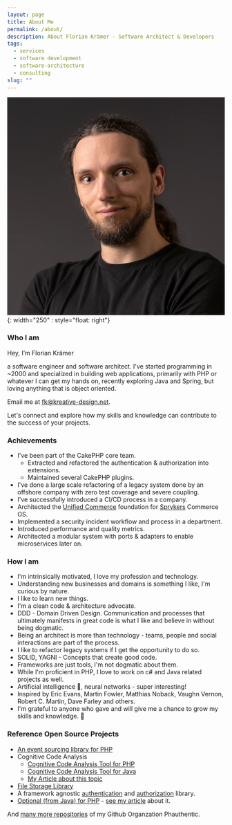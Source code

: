 ```yaml
---
layout: page
title: About Me
permalink: /about/
description: About Florian Krämer - Software Architect & Developers
tags:
  - services
  - software development
  - software-architecture
  - consulting
slug: ""
---
```


![Photo of Florian Krämer](/assets/images/foto.jpg){: width="250" : style="float: right"}

### Who I am

Hey, I’m Florian Krämer

a software engineer and software architect. I've started programming in ~2000 and specialized in building web applications, primarily with PHP or whatever I can get my hands on, recently exploring Java and Spring, but loving anything that is object oriented.

Email me at [fk@kreative-design.net](mailto:fk@kreative-design.net).

Let's connect and explore how my skills and knowledge can contribute to the success of your projects.

### Achievements

* I've been part of the CakePHP core team.
  * Extracted and refactored the authentication & authorization into extensions.
  * Maintained several CakePHP plugins.
* I've done a large scale refactoring of a legacy system done by an offshore company with zero test coverage and severe coupling.
* I've successfully introduced a CI/CD process in a company.
* Architected the [Unified Commerce](https://spryker.com/unified-commerce/) foundation for [Sprykers](https://spryker.com/) Commerce OS.
* Implemented a security incident workflow and process in a department.
* Introduced performance and quality metrics.
* Architected a modular system with ports & adapters to enable microservices later on.

### How I am

* I'm intrinsically motivated, I love my profession and technology.
* Understanding new businesses and domains is something I like, I'm curious by nature.
* I like to learn new things.
* I'm a clean code & architecture advocate.
* DDD - Domain Driven Design. Communication and processes that ultimately manifests in great code is what I like and believe in without being dogmatic.
* Being an architect is more than technology - teams, people and social interactions are part of the process.
* I like to refactor legacy systems if I get the opportunity to do so.
* SOLID, YAGNI - Concepts that create good code.
* Frameworks are just tools, I'm not dogmatic about them.
* While I'm proficient in PHP, I love to work on c# and Java related projects as well.
* Artificial intelligence 🤖, neural networks - super interesting!
* Inspired by Eric Evans, Martin Fowler, Matthias Noback, Vaughn Vernon, Robert C. Martin, Dave Farley and others.
* I'm grateful to anyone who gave and will give me a chance to grow my skills and knowledge. 🙇

### Reference Open Source Projects

* [An event sourcing library for PHP](https://github.com/Phauthentic/event-sourcing)
* Cognitive Code Analysis
  * [Cognitive Code Analysis Tool for PHP](https://github.com/Phauthentic/cognitive-code-analysis)
  * [Cognitive Code Analysis Tool for Java](https://github.com/floriankraemer/cognitive-code-analysis-java)
  * [My Article about this topic](https://florian-kraemer.net/software-architecture/2024/07/25/The-Limits-of-Human-Cognitive-Capacities-in-Programming.html)
* [File Storage Library](https://github.com/Phauthentic/file-storage)
* A framework agnostic [authentication](https://github.com/Phauthentic/authentication) and [authorization](https://github.com/Phauthentic/authorization) library.
* [Optional (from Java) for PHP](https://github.com/Phauthentic/php-optional) - [see my article](https://florian-kraemer.net/software-architecture/2024/09/04/The-Optional-Object-Borrowed-from-Java.html) about it.

And [many more repositories](https://github.com/orgs/Phauthentic/repositories?q=sort%3Astars) of my Github Organzation Phauthentic.

<!--

## My experience & how I work

I have experience with backend and frontend development, more on the backend side. I’m familiar with the **SOLID principles**, **YAGNI** and **KISS**. I also have experience with risk analysis, quality attributes, service level agreements and architecture documentation.

One of my strengths is the analysis of business processes and to plan the software architecture accordingly. Understanding business is, in my opinion, the key to a successful product architecture. For that reason, I practice **domain driven design** * pragmatic, not dogmatic * and I think it is the best methodology to capture a holistic understanding of the business domain and to translate it into efficient software. I’m also interested in microservices, even **driven systems** and **distributed systems**, not just on a professional level but also in private.

My decisions are based on data, if the data can be collected and evaluated. I’m aware that data is not everything and pragmatism is often required to make the best architectural decision, because architecture is often the challenge of finding the best compromise of different factors.

Seminars with **Ross Tuck, Matthias Noback** and the work of **Eric Evans** shaped my view on architecture and programming. They influenced me and my thinking a lot in a very positive way.

But I don’t see only technology as part of my work and the processing, but also teams and humans. They are also a fundamental aspect of the processes, the same as the technological aspects, especially in larger organizations. There are not only technological dependencies but also dependencies on teams and people that must be managed to ensure optimal results. **“Team Topologies” by Manuel Pais** and **“The Five Dysfunctions of a Team” by Patrick Lencioni** have helped me a lot here to extend my understanding of that problem space.

During my career, I also planned and introduced a CI/CD process, I implemented a security incident handling process within a department in cooperation with the security team to ensure that our processing complied with SOC2 and ISO 27001. To measure performance metrics of the product, I selected a tool and created a process that, as a part of the release process, verifies the quality of performance of the product. Together with the product owners, I’ve created service level objectives for this initiative.

I’m pro-active and try to see problems before they escape and plan accordingly. I  like to communicate with the stakeholders in a project.

## Achievements in my career

### Freelancer

#### 

My first bigger project was the complete process of gathering requirements, defining the technology and finding solutions for a mid-sized business repairing motor spindles. The repair process required a complete documentation from the beginning to the end of the process that included a photo documentation of certain steps and to generate a 27 page PDF report at the end.

### PSA Publishers Ltd: World Architects

#### 

* Introduced a CI/CD process and a branching strategy.
* Upgraded the application over 2 major releases of the framework.
* Planned a CRM system.

#### Microservices

Planned a refactoring of the application into microservices. Why microservices? Usually microservices are used to distribute work and responsibility between teams and to create separately maintainable domains.

World architects suffered from the problem that we never had enough people for all the work to be done and the constant updates of libraries and the framework caused additional work. The reason to choose microservices here was simply to extract certain functionality from the monolith, mostly infrastructure related concerns, from the core application and to implement them once and to no have the need to maintain them more then necessary because they would not be accessible from the outside, so we could focus on our domain instead.

### Spryker Systems GmbH

#### Authentication & Authorzation Abstraction

After my probation time my first task was to design an abstract authentication and authorization system that will work across all layers in Sprykers architecture.

#### Unified Commerce Architecture

#### Warehouse Management Architecture

#### Defining a Security Incident Process

#### Defining a performance Process

-->